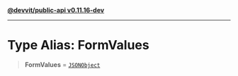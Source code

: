 [**@devvit/public-api v0.11.16-dev**](../README.md)

---

# Type Alias: FormValues

> **FormValues** = [`JSONObject`](JSONObject.md)
